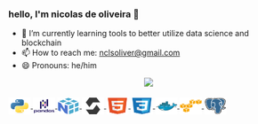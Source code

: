 ### hello, I'm nicolas de oliveira 👋

- 🌱 I’m currently learning tools to better utilize data science and blockchain
- 📫 How to reach me: nclsoliver@gmail.com
- 😄 Pronouns: he/him

<div align="center">
  <a href="https://github.com/nclsoliver">
  <img height="180em" src="https://github-readme-stats.vercel.app/api?username=nclsoliver&show_icons=true&theme=dark&include_all_commits=true&count_private=true"/>
</div>
<div style="display: inline_block"><br>
  <img align="center" alt="ncls-Python" height="30" width="40" src="https://raw.githubusercontent.com/devicons/devicon/master/icons/python/python-original.svg">
  <img align="center" alt="ncls-pd" height="30" width="40" src="https://github.com/devicons/devicon/blob/master/icons/pandas/pandas-original-wordmark.svg">
  <img align="center" alt="ncls-np" height="30" width="40" src="https://github.com/devicons/devicon/blob/master/icons/numpy/numpy-original.svg">
  <img align="center" alt="ncls-sol" height="30" width="40" src="https://raw.githubusercontent.com/devicons/devicon/master/icons/solidity/solidity-plain.svg">

  <img align="center" alt="ncls-HTML" height="30" width="40" src="https://raw.githubusercontent.com/devicons/devicon/master/icons/html5/html5-original.svg">
  <img align="center" alt="ncls-CSS" height="30" width="40" src="https://raw.githubusercontent.com/devicons/devicon/master/icons/css3/css3-original.svg">
  <img align="center" alt="ncls-docker" height="30" width="40" src="https://raw.githubusercontent.com/devicons/devicon/master/icons/docker/docker-original.svg">
  <img align="center" alt="ncls-AWS" height="30" width="40" src="https://raw.githubusercontent.com/devicons/devicon/master/icons/amazonwebservices/amazonwebservices-original.svg">
    <img align="center" alt="ncls-postgresql" height="30" width="40" src="https://raw.githubusercontent.com/devicons/devicon/master/icons/postgresql/postgresql-original.svg">

</div>
